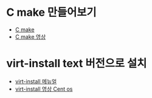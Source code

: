 # C make 만들어보기
* [C make](https://github.com/jjune88/tests/blob/master/make.md)
* [C make 영상](https://asciinema.org/a/CFVGwslRceHjG28S97wSBEYpH) 

# virt-install text 버전으로 설치
* [virt-install 메뉴얼](https://github.com/jjune88/tests/blob/master/read.md)
* [virt-install 영상 Cent os](https://asciinema.org/a/LCLb0mUK1gL9iMkA946Q3JvIX)
